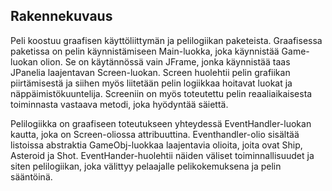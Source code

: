 ## Rakennekuvaus

Peli koostuu graafisen käyttöliittymän ja pelilogiikan paketeista. Graafisessa paketissa on pelin käynnistämiseen Main-luokka, joka käynnistää Game-luokan olion. Se on käytännössä vain JFrame, jonka käynnistää taas JPanelia laajentavan Screen-luokan. Screen huolehtii pelin grafiikan piirtämisestä ja siihen myös liitetään pelin logiikkaa hoitavat luokat ja näppäimistökuuntelija. Screeniin on myös toteutettu pelin reaaliaikaisesta toiminnasta vastaava metodi, joka hyödyntää säiettä.

Pelilogiikka on graafiseen toteutukseen yhteydessä EventHandler-luokan kautta, joka on Screen-oliossa attribuuttina. Eventhandler-olio sisältää listoissa abstraktia GameObj-luokkaa laajentavia olioita, joita ovat Ship, Asteroid ja Shot. EventHander-huolehtii näiden väliset toiminnallisuudet ja siten pelilogiikan, joka välittyy pelaajalle pelikokemuksena ja pelin sääntöinä.